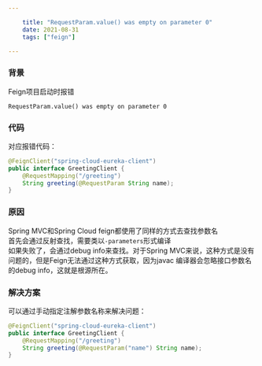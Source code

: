 ```yaml
---

    title: "RequestParam.value() was empty on parameter 0"
    date: 2021-08-31
    tags: ["feign"]

---
```

### 背景
Feign项目启动时报错
```
RequestParam.value() was empty on parameter 0
```
### 代码
对应报错代码：
```java
@FeignClient("spring-cloud-eureka-client")
public interface GreetingClient {
    @RequestMapping("/greeting")
    String greeting(@RequestParam String name);
}
```

### 原因
Spring MVC和Spring Cloud feign都使用了同样的方式去查找参数名  
首先会通过反射查找，需要类以`-parameters`形式编译  
如果失败了，会通过debug info来查找。对于Spring MVC来说，这种方式是没有问题的，但是Feign无法通过这种方式获取，因为javac 编译器会忽略接口参数名的debug info，这就是根源所在。 

### 解决方案
可以通过手动指定注解参数名称来解决问题：
```java
@FeignClient("spring-cloud-eureka-client")
public interface GreetingClient {
    @RequestMapping("/greeting")
    String greeting(@RequestParam("name") String name);
}
```


